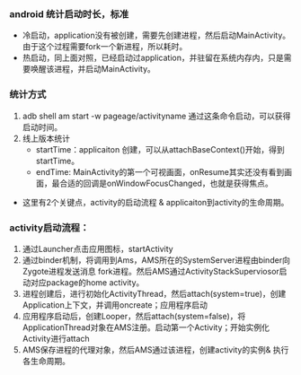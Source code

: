 ### android 统计启动时长，标准
- 冷启动，application没有被创建，需要先创建进程，然后启动MainActivity。由于这个过程需要fork一个新进程，所以耗时。
- 热启动，同上面对照，已经启动过application，并驻留在系统内存内，只是需要唤醒该进程，并启动MainActivity。


### 统计方式
1. adb shell am start -w pageage/activityname  通过这条命令启动，可以获得启动时间。
2. 线上版本统计
    - startTime：applicaiton 创建，可以从attachBaseContext()开始，得到startTime。
    - endTime: MainActivity的第一个可视画面，onResume其实还没有看到画面，最合适的回调是onWindowFocusChanged，也就是获得焦点。

- 这里有2个关键点，activity的启动流程 & applicaiton到activity的生命周期。

### activity启动流程：
1. 通过Launcher点击应用图标，startActivity
2. 通过binder机制，将调用到Ams，AMS所在的SystemServer进程由binder向Zygote进程发送消息 fork进程。然后AMS通过ActivityStackSuperviosor启动对应package的home activity。
3. 进程创建后，进行初始化ActivityThread，然后attach(system=true)，创建Application上下文，并调用oncreate；应用程序启动
4. 应用程序启动后，创建Looper，然后attach(system=false)，将ApplicationThread对象在AMS注册。启动第一个Activity；开始实例化Activity进行attach
5. AMS保存进程的代理对象，然后AMS通过该进程，创建activity的实例& 执行各生命周期。
